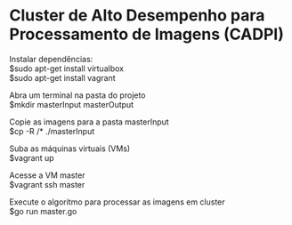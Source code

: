 <h1>Cluster de Alto Desempenho para Processamento de Imagens (CADPI)</h1>

<p>Instalar dependências:<br>
$sudo apt-get install virtualbox<br>
$sudo apt-get install vagrant</p>


<p>Abra um terminal na pasta do projeto<br>
$mkdir masterInput masterOutput</p>

<p>Copie as imagens para a pasta masterInput<br>
$cp -R <base de imagens>/* ./masterInput</p>

<p>Suba as máquinas virtuais (VMs)<br>
$vagrant up</p>

<p>Acesse a VM master<br>
$vagrant ssh master</p>

<p>Execute o algoritmo para processar as imagens em cluster<br>
$go run master.go</p>
